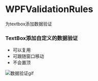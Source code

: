 # WPFValidationRules
为textbox添加数据验证
### TextBox添加自定义的数据验证
- 可以复用
- 可跟随窗口移动
- 不会置顶

![数据验证gif](https://user-images.githubusercontent.com/44052801/173780997-8373962f-0c19-46c3-a3c8-e3c63c1151ac.gif)

